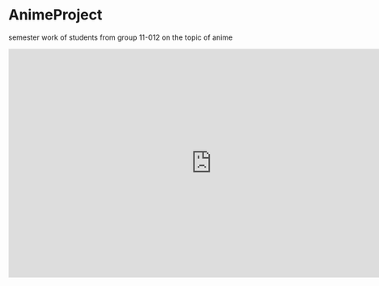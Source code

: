 # AnimeProject
semester work of students from group 11-012 on the topic of anime 
<iframe style="border: 1px solid rgba(0, 0, 0, 0.1);" width="800" height="450" src="https://www.figma.com/embed?embed_host=share&url=https%3A%2F%2Fwww.figma.com%2Ffile%2FCZ8tPinI8skq3LeWp57ngt%2FAnime_Project%3Fnode-id%3D0%253A1" allowfullscreen></iframe>
